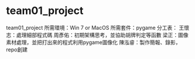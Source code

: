 # team01_project
team01_project
所需環境：Win 7 or MacOS
所需套件：pygame
分工表：
   王懷志：處理細部程式碼
   周彥佑：初期架構思考，並協助胡牌判定等函數
   梁正：圖像素材處理，並把打出來的程式利用pygame圖像化
   陳泓睿：製作簡報、錄影，repo創建
